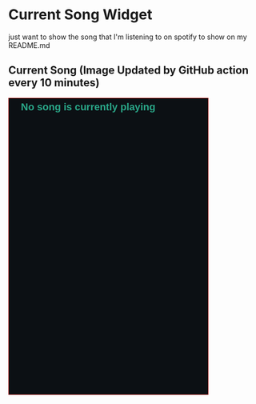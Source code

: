 # Current Song Widget
just want to show the song that I'm listening to on spotify to show on my README.md

## Current Song (Image Updated by GitHub action every 10 minutes)
![](songs-pictures/image607.png)

